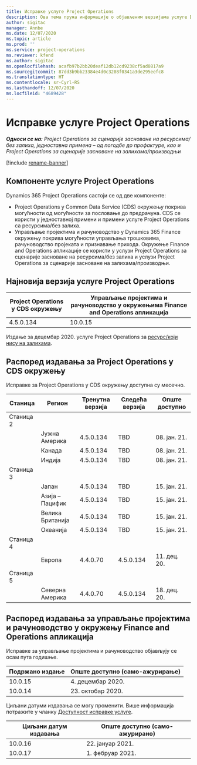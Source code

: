 ```yaml
---
title: Исправке услуге Project Operations
description: Ова тема пружа информације о објављеним верзијама услуге Dynamics 365 Project Operations.
author: sigitac
manager: Annbe
ms.date: 12/07/2020
ms.topic: article
ms.prod: ''
ms.service: project-operations
ms.reviewer: kfend
ms.author: sigitac
ms.openlocfilehash: acafb97b2bb20deaf12db12cd9238cf5ad0817a9
ms.sourcegitcommit: 87dd3b9bb23384e4d0c3208f0341a3de295eefc8
ms.translationtype: HT
ms.contentlocale: sr-Cyrl-RS
ms.lasthandoff: 12/07/2020
ms.locfileid: "4689428"
---
```

# <a name="project-operations-updates"></a>Исправке услуге Project Operations

_**Односи се на:** Project Operations за сценарије засноване на ресурсима/без залиха, једноставна примена – од погодбе до профактуре, као и Project Operations за сценарије засноване на залихама/производњи_

[!include [rename-banner](~/includes/cc-data-platform-banner.md)]

## <a name="project-operations-components"></a>Компоненте услуге Project Operations

Dynamics 365 Project Operations састоји се од две компоненте:

- Project Operations у Common Data Service (CDS) окружењу покрива могућности од могућности за пословање до предрачуна. CDS се користи у једноставној примени и примени услуге Project Operations са ресурсима/без залиха.
- Управљање пројектима и рачуноводство у Dynamics 365 Finance окружењу покрива могућности управљања трошковима, рачуноводство пројеката и признавање прихода. Окружење Finance and Operations апликације се користи у услузи Project Operations за сценарије засноване на ресурсима/без залиха и услузи Project Operations за сценарије засноване на залихама/производњи.

## <a name="project-operations-latest-version"></a>Најновија верзија услуге Project Operations

| Project Operations у CDS окружењу | Управљање пројектима и рачуноводство у окружењима Finance and Operations апликација |
| --- | --- |
| 4.5.0.134 | 10.0.15 |

Издање за децембар 2020. услуге Project Operations за [ресурс/који нису на залихама](whats-new-dec-2020-resource-based.md).

## <a name="release-schedule-for-project-operations-on-cds-environment"></a>Распоред издавања за Project Operations у CDS окружењу

Исправке за Project Operations у CDS окружењу доступна су месечно. 

| Станица   | Регион        | Тренутна верзија | Следећа верзија | Опште доступно |
|-----------|---------------|-----------------|--------------|---------------------|
| Станица 2 |   &nbsp;      |    &nbsp;       | &nbsp;       |      &nbsp;         |
|   &nbsp;  | Јужна Америка |  4.5.0.134       | TBD     | 08. јан. 21.           |
|    &nbsp; | Канада        |  4.5.0.134       | TBD     | 08. јан. 21.          |
|   &nbsp;  | Индија         |  4.5.0.134       | TBD     | 08. јан. 21.           |
| Станица 3  |      &nbsp;   |     &nbsp;      |     &nbsp;   |      &nbsp;         |
|   &nbsp;  | Јапан         |  4.5.0.134       | TBD     | 15. јан. 21.           |
|   &nbsp;  | Азија – Пацифик  |  4.5.0.134       | TBD     | 15. јан. 21.           |
|   &nbsp;  | Велика Британија |  4.5.0.134       | TBD     | 15. јан. 21.           |
|   &nbsp;  | Океанија       |  4.5.0.134       | TBD     | 15. јан. 21.           |
| Станица 4 |     &nbsp;    |     &nbsp;      |     &nbsp;   |      &nbsp;         |
|   &nbsp;  | Европа        |  4.4.0.70       | 4.5.0.134     | 11. дец. 20.           |
| Станица 5 |     &nbsp;    |     &nbsp;      |     &nbsp;   |      &nbsp;         |
|   &nbsp;  | Северна Америка |  4.4.0.70       | 4.5.0.134     | 18. дец. 20.           |

## <a name="release-schedule-for-project-management-and-accounting-in-the-finance-and-operations-apps-environment"></a>Распоред издавања за управљање пројектима и рачуноводство у окружењу Finance and Operations апликација

Исправке за управљање пројектима и рачуноводство објављују се осам пута годишње.

| Подржано издање | Опште доступно (само-ажурирање) |
| --- | --- |
| 10.0.15 | 4. децембар 2020. |
| 10.0.14 | 23. октобар 2020. |

Циљани датуми издавања се могу променити. Више информација потражите у чланку [Доступност исправке услуге](https://docs.microsoft.com/dynamics365/fin-ops-core/fin-ops/get-started/public-preview-releases?toc=/dynamics365/finance/toc.json).

| Циљани датум издавања | Опште доступно (само-ажурирано) |
| --- | --- |
| 10.0.16 | 22. јануар 2021. |
| 10.0.17 | 1. фебруар 2021. |

